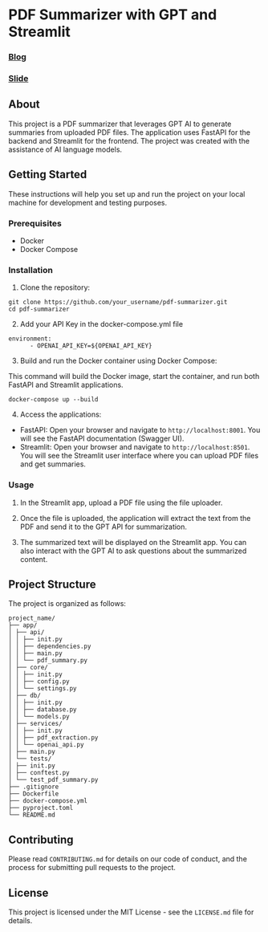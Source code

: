 # PDF Summarizer with GPT and Streamlit

### [Blog](https://zenn.dev/zerebom/articles/1ffd51da420c9e)
### [Slide](https://speakerdeck.com/zerebom/chatgpttonohui-hua-nodetafen-xi-kai-fa-dui-hua-wozui-shi-hua-surutamenozhi-zhen-tote-xing)

## About
This project is a PDF summarizer that leverages GPT AI to generate summaries from uploaded PDF files. The application uses FastAPI for the backend and Streamlit for the frontend. The project was created with the assistance of AI language models.

## Getting Started

These instructions will help you set up and run the project on your local machine for development and testing purposes.

### Prerequisites

- Docker
- Docker Compose

### Installation

1. Clone the repository:
```
git clone https://github.com/your_username/pdf-summarizer.git
cd pdf-summarizer
```
2. Add your API Key in the docker-compose.yml file
```
environment:
      - OPENAI_API_KEY=${OPENAI_API_KEY}
```

3. Build and run the Docker container using Docker Compose:

This command will build the Docker image, start the container, and run both FastAPI and Streamlit applications.
```
docker-compose up --build
```


4. Access the applications:

- FastAPI: Open your browser and navigate to `http://localhost:8001`. You will see the FastAPI documentation (Swagger UI).
- Streamlit: Open your browser and navigate to `http://localhost:8501`. You will see the Streamlit user interface where you can upload PDF files and get summaries.

### Usage

1. In the Streamlit app,
upload a PDF file using the file uploader.

2. Once the file is uploaded, the application will extract the text from the PDF and send it to the GPT API for summarization.

3. The summarized text will be displayed on the Streamlit app. You can also interact with the GPT AI to ask questions about the summarized content.

## Project Structure

The project is organized as follows:
```
project_name/
├── app/
│ ├── api/
│ │ ├── init.py
│ │ ├── dependencies.py
│ │ ├── main.py
│ │ └── pdf_summary.py
│ ├── core/
│ │ ├── init.py
│ │ ├── config.py
│ │ └── settings.py
│ ├── db/
│ │ ├── init.py
│ │ ├── database.py
│ │ └── models.py
│ ├── services/
│ │ ├── init.py
│ │ ├── pdf_extraction.py
│ │ └── openai_api.py
│ ├── main.py
│ └── tests/
│ ├── init.py
│ ├── conftest.py
│ └── test_pdf_summary.py
├── .gitignore
├── Dockerfile
├── docker-compose.yml
├── pyproject.toml
└── README.md
```

## Contributing

Please read `CONTRIBUTING.md` for details on our code of conduct, and the process for submitting pull requests to the project.

## License

This project is licensed under the MIT License - see the `LICENSE.md` file for details.

